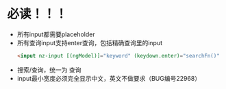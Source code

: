 # 必读！！！
- 所有input都需要placeholder
- 所有查询input支持enter查询，包括精确查询里的input
	```html
	<input nz-input [(ngModel)]="keyword" (keydown.enter)="searchFn()" placeholder="输入关键字查询">
	```
- 搜索/查询，统一为 查询
- input最小宽度必须完全显示中文，英文不做要求（BUG编号22968）